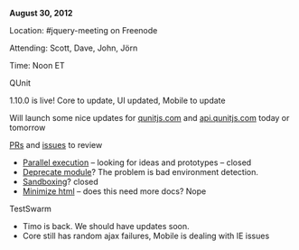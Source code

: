 **August 30, 2012**

Location: \#jquery-meeting on Freenode

Attending: Scott, Dave, John, Jörn

Time: Noon ET

QUnit

1.10.0 is live! Core to update, UI updated, Mobile to update

Will launch some nice updates for [qunitjs.com](http://qunitjs.com) and
[api.qunitjs.com](http://api.qunitjs.com) today or tomorrow

[PRs](https://github.com/jquery/qunit/pulls) and
[issues](https://github.com/jquery/qunit/issues) to review

-   [Parallel execution](https://github.com/jquery/qunit/issues/253) –
    looking for ideas and prototypes – closed
-   [Deprecate module](https://github.com/jquery/qunit/issues/190)? The
    problem is bad environment detection.
-   [Sandboxing](https://github.com/jquery/qunit/issues/173)? closed
-   [Minimize html](https://github.com/jquery/qunit/issues/127) – does
    this need more docs? Nope

TestSwarm

-   Timo is back. We should have updates soon.
-   Core still has random ajax failures, Mobile is dealing with IE
    issues

 
